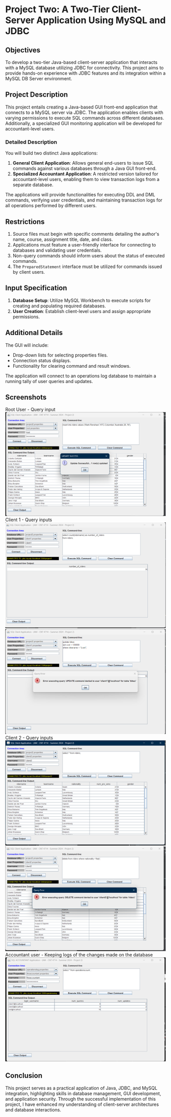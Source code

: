 # Project Two: A Two-Tier Client-Server Application Using MySQL and JDBC


## Objectives
To develop a two-tier Java-based client-server application that interacts with a MySQL database utilizing JDBC for connectivity. This project aims to provide hands-on experience with JDBC features and its integration within a MySQL DB Server environment.

## Project Description
This project entails creating a Java-based GUI front-end application that connects to a MySQL server via JDBC. The application enables clients with varying permissions to execute SQL commands across different databases. Additionally, a specialized GUI monitoring application will be developed for accountant-level users.

### Detailed Description
You will build two distinct Java applications:
1. **General Client Application**: Allows general end-users to issue SQL commands against various databases through a Java GUI front-end.
2. **Specialized Accountant Application**: A restricted version tailored for accountant-level users, enabling them to view transaction logs from a separate database.

The applications will provide functionalities for executing DDL and DML commands, verifying user credentials, and maintaining transaction logs for all operations performed by different users.

## Restrictions
1. Source files must begin with specific comments detailing the author's name, course, assignment title, date, and class.
2. Applications must feature a user-friendly interface for connecting to databases and validating user credentials.
3. Non-query commands should inform users about the status of executed commands.
4. The `PreparedStatement` interface must be utilized for commands issued by client users.


## Input Specification
1. **Database Setup**: Utilize MySQL Workbench to execute scripts for creating and populating required databases.
2. **User Creation**: Establish client-level users and assign appropriate permissions.


## Additional Details
The GUI will include:
- Drop-down lists for selecting properties files.
- Connection status displays.
- Functionality for clearing command and result windows.

The application will connect to an operations log database to maintain a running tally of user queries and updates.

## Screenshots
Root User - Query input
![Alt text](https://github.com/CptAndy/Database-Related/blob/main/Project2/rootCommandExample.png?raw=true) 
Client 1 - Query inputs
![Alt text](https://github.com/CptAndy/Database-Related/blob/main/Project2/client1Example1-2.png?raw=true) 
![Alt text](https://github.com/CptAndy/Database-Related/blob/main/Project2/client1Example2-2.png?raw=true) 
Client 2 - Query inputs
![Alt text](https://github.com/CptAndy/Database-Related/blob/main/Project2/client2Example1-2.png?raw=true)
![Alt text](https://github.com/CptAndy/Database-Related/blob/main/Project2/client2Example2-2.png?raw=true)
Accountant user - Keeping logs of the changes made on the database
![Alt text](https://github.com/CptAndy/Database-Related/blob/main/Project2/theaccountantExample.png?raw=true)

## Conclusion
This project serves as a practical application of Java, JDBC, and MySQL integration, highlighting skills in database management, GUI development, and application security. Through the successful implementation of this project, I have enhanced my understanding of client-server architectures and database interactions.
